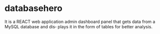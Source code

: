 # databasehero
It is a REACT web application admin dashboard panel that gets data from a MySQL database and dis‐ plays it in the form of tables for better analysis.
